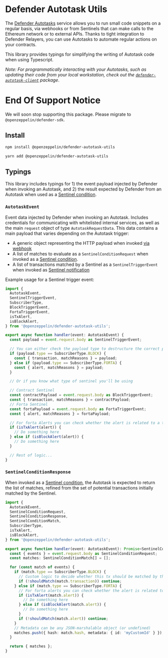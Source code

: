 # Defender Autotask Utils

The [Defender Autotasks](https://docs.openzeppelin.com/defender/autotasks) service allows you to run small code snippets on a regular basis, via webhooks or from Sentinels that can make calls to the Ethereum network or to external APIs. Thanks to tight integration to Defender Relayers, you can use Autotasks to automate regular actions on your contracts.

This library provides typings for simplifying the writing of Autotask code when using Typescript.

_Note: For programmatically interacting with your Autotasks, such as updating their code from your local workstation, check out the [`defender-autotask-client`](https://www.npmjs.com/package/defender-autotask-client) package_.

# End Of Support Notice

We will soon stop supporting this package. Please migrate to `@openzeppelin/defender-sdk`.

## Install

```bash
npm install @openzeppelin/defender-autotask-utils
```

```bash
yarn add @openzeppelin/defender-autotask-utils
```

## Typings

This library includes typings for 1) the event payload injected by Defender when invoking an Autotask, and 2) the result expected by Defender from an Autotask when used as a [Sentinel condition](https://docs.openzeppelin.com/defender/sentinel#autotask_conditions).

### `AutotaskEvent`

Event data injected by Defender when invoking an Autotask. Includes credentials for communicating with whitelisted internal services, as well as the main `request` object of type `AutotaskRequestData`. This data contains a main payload that varies depending on the Autotask trigger:

- A generic object representing the HTTP payload when invoked [via webhook](https://docs.openzeppelin.com/defender/autotasks#webhook-handler)
- A list of matches to evaluate as a `SentinelConditionRequest` when invoked as a [Sentinel condition](https://docs.openzeppelin.com/defender/sentinel#autotask_conditions).
- A list of transactions matched by a Sentinel as a `SentinelTriggerEvent` when invoked as [Sentinel notification](https://docs.openzeppelin.com/defender/sentinel#autotask)

Example usage for a Sentinel trigger event:

```typescript
import {
  AutotaskEvent,
  SentinelTriggerEvent,
  SubscriberType,
  BlockTriggerEvent,
  FortaTriggerEvent,
  isTxAlert,
  isBlockAlert,
} from '@openzeppelin/defender-autotask-utils';

export async function handler(event: AutotaskEvent) {
  const payload = event.request.body as SentinelTriggerEvent;

  // You can either check the payload type to destructure the correct properties
  if (payload.type == SubscriberType.BLOCK) {
    const { transaction, matchReasons } = payload;
  } else if (payload.type == SubscriberType.FORTA) {
    const { alert, matchReasons } = payload;
  }

  // Or if you know what type of sentinel you'll be using

  // Contract Sentinel
  const contractPayload = event.request.body as BlockTriggerEvent;
  const { transaction, matchReasons } = contractPayload;
  // Forta Sentinel
  const fortaPayload = event.request.body as FortaTriggerEvent;
  const { alert, matchReasons } = fortaPayload;

  // For forta Alerts you can check whether the alert is related to a transaction or a block
  if (isTxAlert(alert)) {
    // Do something here
  } else if (isBlockAlert(alert)) {
    // Do something here
  }

  // Rest of logic...
}
```

### `SentinelConditionResponse`

When invoked as a [Sentinel condition](https://docs.openzeppelin.com/defender/sentinel#autotask_conditions), the Autotask is expected to return the list of matches, refined from the set of potential transactions initially matched by the Sentinel.

```typescript
import {
  AutotaskEvent,
  SentinelConditionRequest,
  SentinelConditionResponse,
  SentinelConditionMatch,
  SubscriberType,
  isTxAlert,
  isBlockAlert,
} from '@openzeppelin/defender-autotask-utils';

export async function handler(event: AutotaskEvent): Promise<SentinelConditionResponse> {
  const { events } = event.request.body as SentinelConditionRequest;
  const matches: SentinelConditionMatch[] = [];

  for (const match of events) {
    if (match.type == SubscriberType.BLOCK) {
      // Custom logic to decide whether this tx should be matched by the Sentinel
      if (!shouldMatch(match.transaction)) continue;
    } else if (match.type == SubscriberType.FORTA) {
      // For forta alerts you can check whether the alert is related to a transaction or a block
      if (isTxAlert(match.alert)) {
        // Do something here
      } else if (isBlockAlert(match.alert)) {
        // Do something here
      }
      if (!shouldMatch(match.alert)) continue;
    }
    // Metadata can be any JSON-marshalable object (or undefined)
    matches.push({ hash: match.hash, metadata: { id: 'myCustomId' } });
  }

  return { matches };
}
```
